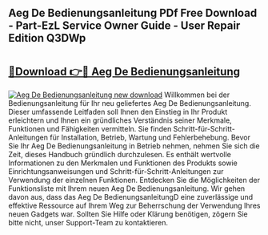 ## Aeg De Bedienungsanleitung PDf Free Download - Part-EzL Service Owner Guide - User Repair Edition Q3DWp

# <h2><a href="http://df34iyk.blite.top/?on=Aeg+De+Bedienungsanleitung">🔗Download 👉🔴 Aeg De Bedienungsanleitung</a></h2>

[![Aeg De Bedienungsanleitung new download](https://i.imgur.com/lujVjoI.png)](http://df34iyk.blite.top/?on=Aeg+De+Bedienungsanleitung)
Willkommen bei der Bedienungsanleitung für Ihr neu geliefertes Aeg De Bedienungsanleitung. Dieser umfassende Leitfaden soll Ihnen den Einstieg in Ihr Produkt erleichtern und Ihnen ein gründliches Verständnis seiner Merkmale, Funktionen und Fähigkeiten vermitteln. Sie finden Schritt-für-Schritt-Anleitungen für Installation, Betrieb, Wartung und Fehlerbehebung. Bevor Sie Ihr Aeg De Bedienungsanleitung in Betrieb nehmen, nehmen Sie sich die Zeit, dieses Handbuch gründlich durchzulesen. Es enthält wertvolle Informationen zu den Merkmalen und Funktionen des Produkts sowie Einrichtungsanweisungen und Schritt-für-Schritt-Anleitungen zur Verwendung der einzelnen Funktionen. Entdecken Sie die Möglichkeiten der Funktionsliste mit Ihrem neuen Aeg De Bedienungsanleitung. Wir gehen davon aus, dass das Aeg De BedienungsanleitungD eine zuverlässige und effektive Ressource auf Ihrem Weg zur Beherrschung der Verwendung Ihres neuen Gadgets war. Sollten Sie Hilfe oder Klärung benötigen, zögern Sie bitte nicht, unser Support-Team zu kontaktieren.
